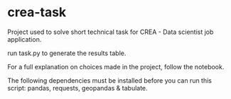 # crea-task
Project used to solve short technical task for CREA - Data scientist job application. 

run task.py to generate the results table.  

For a full explanation on choices made in the project, follow the notebook.  

The following dependencies must be installed before you can run this script: pandas, requests, geopandas & tabulate.  
